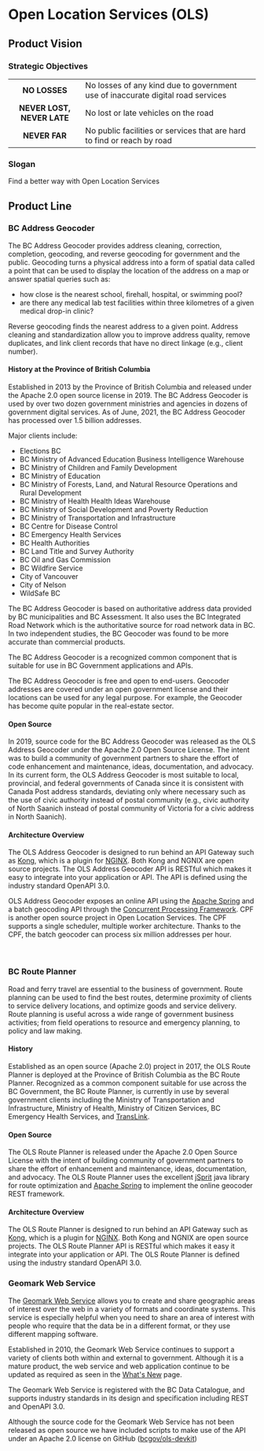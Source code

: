# Open Location Services (OLS)

## Product Vision

### Strategic Objectives
|||
|:---:|---|
**NO LOSSES**|No losses of any kind due to government use of inaccurate digital road services
**NEVER LOST, NEVER LATE**|No lost or late vehicles on the road
**NEVER FAR**|No public facilities or services that are hard to find or reach by road

### Slogan
Find a better way with Open Location Services

## Product Line

### BC Address Geocoder

The BC Address Geocoder provides address cleaning, correction, completion, geocoding, and reverse geocoding for government and the public. Geocoding turns a physical address into a form of spatial data called a point that can be used to display the location of the address on a map or answer spatial queries such as:

- how close is the nearest school, firehall, hospital, or swimming pool?
- are there any medical lab test facilities within three kilometres of a given medical drop-in clinic?

Reverse geocoding finds the nearest address to a given point. Address cleaning and standardization allow you to improve address quality, remove duplicates, and link client records that have no direct linkage (e.g., client number).

#### History at the Province of British Columbia

Established in 2013 by the Province of British Columbia and released under the Apache 2.0 open source license in 2019. The BC Address Geocoder is used by over two dozen government ministries and agencies in dozens of government digital services. As of June, 2021, the BC Address Geocoder has processed over 1.5 billion addresses.

Major clients include:
- Elections BC
- BC Ministry of Advanced Education Business Intelligence Warehouse
- BC Ministry of Children and Family Development
- BC Ministry of Education
- BC Ministry of Forests, Land, and Natural Resource Operations and Rural Development
- BC Ministry of Health Health Ideas Warehouse
- BC Ministry of Social Development and Poverty Reduction
- BC Ministry of Transportation and Infrastructure
- BC Centre for Disease Control
- BC Emergency Health Services
- BC Health Authorities
- BC Land Title and Survey Authority
- BC Oil and Gas Commission
- BC Wildfire Service
- City of Vancouver
- City of Nelson
- WildSafe BC

The BC Address Geocoder is based on authoritative address data provided by BC municipalities and BC Assessment. It also uses the BC Integrated Road Network which is the authoritative source for road network data in BC. In two independent studies, the BC Geocoder was found to be more accurate than commercial products.

The BC Address Geocoder is a recognized common component that is suitable for use in BC Government applications and APIs.

The BC Address Geocoder is free and open to end-users. Geocoder addresses are covered under an open government license and their locations can be used for any legal purpose. For example, the Geocoder has become quite popular in the real-estate sector. 

#### Open Source
In 2019, source code for the BC Address Geocoder was released as the OLS Address Geocoder under the Apache 2.0 Open Source License. The intent was to build a community of government partners to share the effort of code enhancement and maintenance, ideas, documentation, and advocacy. In its current form, the OLS Address Geocoder is most suitable to local, provincial, and federal governments of Canada since it is consistent with Canada Post address standards, deviating only where necessary such as the use of civic authority instead of postal community (e.g., civic authority of North Saanich instead of postal community of Victoria for a civic address in North Saanich).

#### Architecture Overview
The OLS Address Geocoder is designed to run behind an API Gateway such as [Kong](https://github.com/Kong/kong), which is a plugin for [NGINX](https://www.nginx.com/). Both Kong and NGNIX are open source projects. The OLS Address Geocoder API is RESTful which makes it easy to integrate into your application or API. The API is defined using the industry standard OpenAPI 3.0.

OLS Address Geocoder exposes an online API using the [Apache Spring](https://spring.io/) and a batch geocoding API through the [Concurrent Processing Framework](https://bcgov.github.io/cpf/). CPF is another open source project in Open Location Services. The CPF supports a single scheduler, multiple worker architecture. Thanks to the CPF, the batch geocoder can process six million addresses per hour.
<br><br><br>


### BC Route Planner

Road and ferry travel are essential to the business of government. Route planning can be used to find the best routes, determine proximity of clients to service delivery locations, and optimize goods and service delivery. Route planning is useful across a wide range of government business activities; from field operations to resource and emergency planning, to policy and law making.

#### History
Established as an open source (Apache 2.0) project in 2017, the OLS Route Planner is deployed at the Province of British Columbia as the BC Route Planner. Recognized as a common component suitable for use across the BC Government, the BC Route Planner, is currently in use by several government clients including the Ministry of Transportation and Infrastructure, Ministry of Health, Ministry of Citizen Services, BC Emergency Health Services, and [TransLink](https://translink.apps.gov.bc.ca/trp/).

#### Open Source
The OLS Route Planner is released under the Apache 2.0 Open Source License with the intent of building community of government partners to share the effort of enhancement and maintenance, ideas, documentation, and advocacy. The OLS Route Planner uses the excellent [jSprit](https://jsprit.github.io/index.html) java library for route optimization and [Apache Spring](https://spring.io/) to implement the online geocoder REST framework.

#### Architecture Overview
The OLS Route Planner is designed to run behind an API Gateway such as [Kong](https://github.com/Kong/kong), which is a plugin for [NGINX](https://www.nginx.com/). Both Kong and NGNIX are open source projects. The OLS Route Planner API is RESTful which makes it easy it integrate into your application or API. The OLS Route Planner is defined using the industry standard OpenAPI 3.0.


### Geomark Web Service

The [Geomark Web Service](https://www2.gov.bc.ca/gov/content?id=F6BAF45131954020BCFD2EBCC456F084) allows you to create and share geographic areas of interest over the web in a variety of formats and coordinate systems. This service is especially helpful when you need to share an area of interest with people who require that the data be in a different format, or they use different mapping software.

Established in 2010, the Geomark Web Service continues to support a variety of clients both within and external to government. Although it is a mature product, the web service and web application continue to be updated as required as seen in the [What's New](https://www2.gov.bc.ca/gov/content?id=C88C27C98E9B4BACBC0978017CAA5F84) page.

The Geomark Web Service is registered with the BC Data Catalogue, and supports industry standards in its design and specification including REST and OpenAPI 3.0.

Although the source code for the Geomark Web Service has not been released as open source we have included scripts to make use of the API under an Apache 2.0 license on GitHub ([bcgov/ols-devkit](https://github.com/bcgov/ols-devkit/tree/gh-pages/geomark/scripts))
